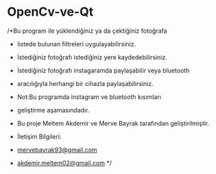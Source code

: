 OpenCv-ve-Qt
============

/*Bu program ile yüklendiğiniz ya da çektiğiniz  fotoğrafa
 * listede bulunan filtreleri uygulayabilirsiniz.
 * İstediğiniz fotoğrafı istediğiniz yere kaydedebilirsiniz.
 * İstediğiniz fotoğrafı instagaramda paylaşabilir veya bluetooth
 * aracılığıyla herhangi bir cihazla paylaşabilirsiniz.
 * Not:Bu programda instagram ve bluetooth kısımları
 * geliştirme aşamasındadır.
 * Bu proje Meltem Akdemir ve Merve Bayrak tarafından geliştirilmiştir.
 
 * İletişim Bilgileri:
 *  mervebayrak93@gmail.com
 *  akdemir.meltem02@gmail.com
 */
